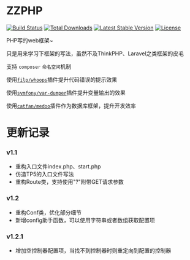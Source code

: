 # ZZPHP

[![Build Status](https://travis-ci.org/top-think/framework.svg?branch=master)](https://travis-ci.org/top-think/framework)
[![Total Downloads](https://poser.pugx.org/topthink/framework/downloads)](https://packagist.org/packages/topthink/framework)
[![Latest Stable Version](https://poser.pugx.org/topthink/framework/v/stable)](https://packagist.org/packages/topthink/framework)
[![License](https://poser.pugx.org/topthink/framework/license)](https://packagist.org/packages/topthink/framework)

PHP写的web框架~

只是用来学习下框架的写法，虽然不及ThinkPHP、Laravel之类框架的皮毛

支持 `composer` `命名空间`机制

使用[`filp/whoops`](https://github.com/filp/whoops)插件提升代码错误的提示效果

使用[`symfony/var-dumper`](https://github.com/symfony/var-dumper)插件提升变量输出的效果

使用[`catfan/medoo`](https://github.com/catfan/Medoo)插件作为数据库框架，提升开发效率

# 更新记录
### v1.1
* 重构入口文件index.php、start.php
* 仿造TP5的入口文件写法
* 重构Route类，支持使用"?"附带GET请求参数
### v1.2
* 重构Conf类，优化部分细节
* 新增config助手函数，可以使用字符串或者数组获取配置项
### v1.2.1
* 增加空控制器配置项，当找不到控制器时则重定向到配置的控制器